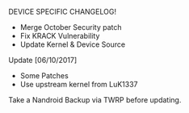 DEVICE SPECIFIC CHANGELOG!

- Merge October Security patch
- Fix KRACK Vulnerability
- Update Kernel & Device Source

Update [06/10/2017]

- Some Patches
- Use upstream kernel from LuK1337

Take a Nandroid Backup via TWRP before updating.
